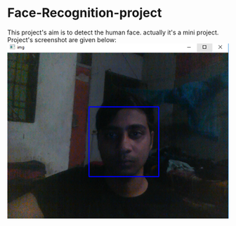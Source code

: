 # Face-Recognition-project
This project's aim is to detect the human face. actually it's a mini project.<br>
Project's screenshot are given below:  <br>
<img src="images/facerec.PNG">
